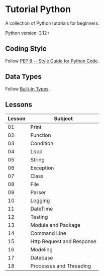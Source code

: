 # Tutorial Python

A collection of Python tutorials for beginners.

Python version: 3.12+

## Coding Style

Follow [PEP 8 -- Style Guide for Python Code](https://peps.python.org/pep-0008/).

## Data Types

Follow [Built-in Types](https://docs.python.org/3/library/stdtypes.html).

## Lessons

| Lesson | Subject                   |
| ------ | ------------------------- |
| 01     | Print                     |
| 02     | Function                  |
| 03     | Condition                 |
| 04     | Loop                      |
| 05     | String                    |
| 06     | Exception                 |
| 07     | Class                     |
| 08     | File                      |
| 09     | Parser                    |
| 10     | Logging                   |
| 11     | DateTime                  |
| 12     | Testing                   |
| 13     | Module and Package        |
| 14     | Command Line              |
| 15     | Http Request and Response |
| 16     | Modeling                  |
| 17     | Database                  |
| 18     | Processes and Threading   |
